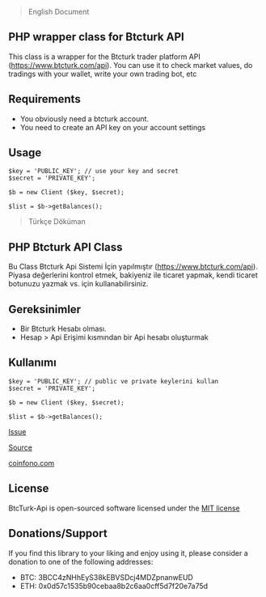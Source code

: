 > English Document


PHP wrapper class for Btcturk API 
-------------

This class is a wrapper for the Btcturk trader platform API (https://www.btcturk.com/api).
You can use it to check market values, do tradings with your wallet,  write your own trading bot, etc

Requirements
-------------
* You obviously need a btcturk account.
* You need to create an API key on your account settings

Usage 
-------------

	$key = 'PUBLIC_KEY'; // use your key and secret
	$secret = 'PRIVATE_KEY';

	$b = new Client ($key, $secret);
	
	$list = $b->getBalances();




> Türkçe Döküman


PHP Btcturk API Class
-------------

Bu Class Btcturk Api Sistemi İçin yapılmıştır (https://www.btcturk.com/api).
Piyasa değerlerini kontrol etmek, bakiyeniz ile ticaret yapmak, kendi ticaret botunuzu yazmak vs. için kullanabilirsiniz.


Gereksinimler
-------------

* Bir Btcturk Hesabı olması.
* Hesap > Api Erişimi kısmından bir Api hesabı oluşturmak

Kullanımı
-------------


	$key = 'PUBLIC_KEY'; // public ve private keylerini kullan
	$secret = 'PRIVATE_KEY';

	$b = new Client ($key, $secret);
	
	$list = $b->getBalances();

[Issue](https://github.com/falconsw/btcturk/issues)

[Source](https://github.com/BTCTrader/broker-api-docs)

[coinfono.com](https://coinfono.com)

License
-----

BtcTurk-Api is open-sourced software licensed under the [MIT license](http://opensource.org/licenses/MIT)

Donations/Support
-----

If you find this library to your liking and enjoy using it, please consider a donation to one of the following addresses:
* BTC: 3BCC4zNHhEyS38kEBVSDcj4MDZpnanwEUD
* ETH: 0x0d57c1535b90cebaa8b2c6aa0cff5d7f20e7a75d
